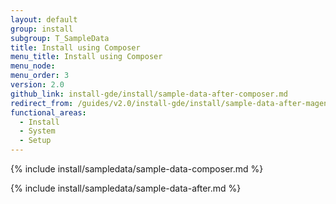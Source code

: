 ```yaml
---
layout: default
group: install
subgroup: T_SampleData
title: Install using Composer
menu_title: Install using Composer
menu_node:
menu_order: 3
version: 2.0
github_link: install-gde/install/sample-data-after-composer.md
redirect_from: /guides/v2.0/install-gde/install/sample-data-after-magento.html
functional_areas:
  - Install
  - System
  - Setup
---
```


{% include install/sampledata/sample-data-composer.md %}

{% include install/sampledata/sample-data-after.md %}
